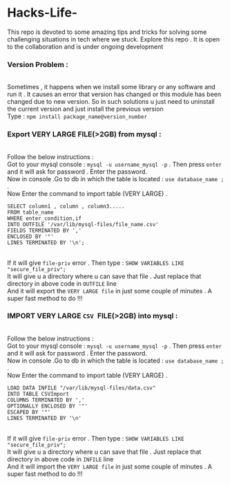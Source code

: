 # Hacks-Life-
This repo is devoted to some amazing tips and tricks for solving some challenging situations in tech where we stuck. Explore this repo . It is open to the collaboration and is under ongoing development
### Version Problem :
<br /> Sometimes , it happens when we install some library or any software and run it . It causes an error that version has changed or this module has been changed due to new version. So in such solutions u just need to uninstall the current version and just install the previous version
<br />Type : `npm install package_name@version_number`

### Export VERY LARGE FILE(>2GB) from mysql :
<br /> Follow the below instructions :
<br /> Got to your mysql console : `mysql -u username_mysql -p` . Then press `enter` and  it will ask for password . Enter the password.
<br /> Now in console .Go to db in which the table is located : `use database_name ;` . 
<br /> Now Enter the command to import table (VERY LARGE) .
```
SELECT column1 , column , column3.....
FROM table_name
WHERE enter_condition,if
INTO OUTFILE '/var/lib/mysql-files/file_name.csv'
FIELDS TERMINATED BY ','
ENCLOSED BY '"'
LINES TERMINATED BY '\n';
```
<br />If it will give `file-priv` error . Then type : `SHOW VARIABLES LIKE "secure_file_priv";`
<br /> It will give u a directory where u can save that file . Just replace that directory in above code in `OUTFILE` line
<br /> And it will export the `VERY LARGE file` in just some couple of minutes . A super fast method to do !!! 

### IMPORT VERY LARGE  `CSV `FILE(>2GB) into mysql :
<br /> Follow the below instructions :
<br /> Got to your mysql console : `mysql -u username_mysql -p` . Then press `enter` and  it will ask for password . Enter the password.
<br /> Now in console .Go to db in which the table is located : `use database_name ;` . 
<br /> Now Enter the command to import table (VERY LARGE) .
```
LOAD DATA INFILE "/var/lib/mysql-files/data.csv"
INTO TABLE CSVImport
COLUMNS TERMINATED BY ','
OPTIONALLY ENCLOSED BY '"'
ESCAPED BY '"'
LINES TERMINATED BY '\n'
```
<br />If it will give `file-priv` error . Then type : `SHOW VARIABLES LIKE "secure_file_priv";`
<br /> It will give u a directory where u can save that file . Just replace that directory in above code in `INFILE` line
<br /> And it will import the `VERY LARGE file` in just some couple of minutes . A super fast method to do !!! 
